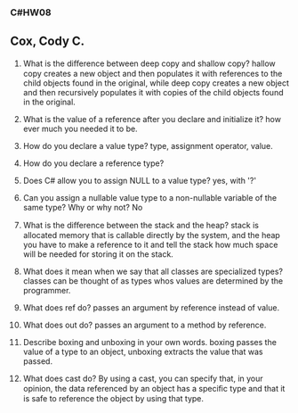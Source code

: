### C#HW08
## Cox, Cody C.

1. What is the diﬀerence between deep copy and shallow copy?
 hallow copy creates a new object and then populates it with references to the child objects found in the original, while deep copy creates a new object and then recursively populates it with copies of the child objects found in the original.

1. What is the value of a reference after you declare and initialize it?
how ever much you needed it to be.

1. How do you declare a value type?
type, assignment operator, value.

1. How do you declare a reference type?

1. Does C# allow you to assign NULL to a value type?
yes, with '?'

1. Can you assign a nullable value type to a non-nullable variable of the same type? Why or why not?
No

1. What is the diﬀerence between the stack and the heap?
stack is allocated memory that is callable directly by the system, and the heap you have to make a reference to it and tell the stack how much space will be needed for storing it on the stack.

1. What does it mean when we say that all classes are specialized types?
classes can be thought of as types whos values are determined by the programmer.

1. What does ref do?
passes an argument by reference instead of value.

1. What does out do?
passes an argument to a method by reference.

1. Describe boxing and unboxing in your own words.
boxing passes the value of a type to an object, unboxing extracts the value that was passed.

1. What does cast do?
By using a cast, you can specify that, in your opinion, the data referenced by an object has a speciﬁc type and that it is safe to reference the object by using that type.
